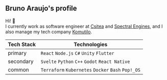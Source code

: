 ## Bruno Araujo's profile
Hi! 👋  
I currently work as software engineer at [Csitea](https://github.com/csitea) and [Spectral Engines](https://github.com/Spectral-Engines), and I also manage my tech company [Komutilo](https://github.com/komutilo).  

Tech Stack|Technologies|
-|-|
primary|`React` `Node.js` `C#`  `Unity` `Flutter`
secondary|`Svelte` `Python` `C++` `Godot` `React Native`
common|`Terraform` `Kubernetes` `Docker` `Bash` `Pop!_OS`
